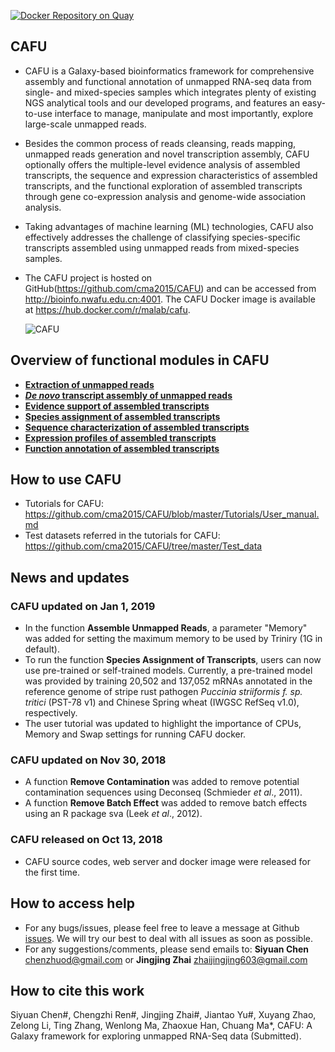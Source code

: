 [![Docker Repository on Quay](https://quay.io/repository/bgruening/galaxy-rna-workbench/status "Docker Repository on Quay")](https://hub.docker.com/r/malab/cafu/)


## CAFU
- CAFU is a Galaxy-based bioinformatics framework for comprehensive assembly and functional annotation of unmapped RNA-seq data from single- and mixed-species samples which integrates plenty of existing NGS analytical tools and our developed programs, and features an easy-to-use interface to manage, manipulate and most importantly, explore large-scale unmapped reads. 
- Besides the common process of reads cleansing, reads mapping, unmapped reads generation and novel transcription assembly, CAFU optionally offers the multiple-level evidence analysis of assembled transcripts, the sequence and expression characteristics of assembled transcripts, and the functional exploration of assembled transcripts through gene co-expression analysis and genome-wide association analysis. 
- Taking advantages of machine learning (ML) technologies, CAFU also effectively addresses the challenge of classifying species-specific transcripts assembled using unmapped reads from mixed-species samples. 
- The CAFU project is hosted on GitHub(https://github.com/cma2015/CAFU) and can be accessed from http://bioinfo.nwafu.edu.cn:4001. The CAFU Docker image is available at https://hub.docker.com/r/malab/cafu.

    ![CAFU](https://github.com/cma2015/CAFU/blob/master/Tutorials/CAFU_images/Overview_of_CAFU.png)

## Overview of functional modules in CAFU
- [**Extraction of unmapped reads**](https://github.com/cma2015/CAFU/blob/master/Tutorials/Extraction_mapped_reads.md)
- [***De novo* transcript assembly of unmapped reads**](https://github.com/cma2015/CAFU/blob/master/Tutorials/De_novo_transcript_assembly_of_unmapped_reads.md)
- [**Evidence support of assembled transcripts**](https://github.com/cma2015/CAFU/blob/master/Tutorials/Evidence_support_of_assembled_transcripts.md)
- [**Species assignment of assembled transcripts**](https://github.com/cma2015/CAFU/blob/master/Tutorials/SAT.md)
- [**Sequence characterization of assembled transcripts**](https://github.com/cma2015/CAFU/blob/master/Tutorials/Sequence%20characterization%20of%20assembled%20transcripts.md)
- [**Expression profiles of assembled transcripts**](https://github.com/cma2015/CAFU/blob/master/Tutorials/Expression%20profiles%20of%20assembled%20transcripts.md)
- [**Function annotation of assembled transcripts**](https://github.com/cma2015/CAFU/blob/master/Tutorials/Function%20annotation%20of%20assembled%20transcripts.md)


## How to use CAFU

- Tutorials for CAFU: https://github.com/cma2015/CAFU/blob/master/Tutorials/User_manual.md
- Test datasets referred in the tutorials for CAFU: https://github.com/cma2015/CAFU/tree/master/Test_data

## News and updates

### CAFU updated on Jan 1, 2019

- In the function **Assemble Unmapped Reads**, a parameter "Memory" was added for setting the maximum memory to be used by Triniry (1G in default). 
- To run the function **Species Assignment of Transcripts**, users can now use pre-trained or self-trained models. Currently, a pre-trained model was provided by training 20,502 and 137,052 mRNAs annotated in the reference genome of stripe rust pathogen *Puccinia striiformis f. sp. tritici* (PST-78 v1) and Chinese Spring wheat (IWGSC RefSeq v1.0), respectively.
- The user tutorial was updated to highlight the importance of CPUs, Memory and Swap settings for running CAFU docker.

### CAFU updated on Nov 30, 2018

- A function **Remove Contamination** was added to remove potential contamination sequences using Deconseq (Schmieder *et al*., 2011).
- A function **Remove Batch Effect** was added to remove batch effects using an R package sva (Leek *et al*., 2012).

### CAFU released on Oct 13, 2018

- CAFU source codes, web server and docker image were released for the first time.


## How to access help
* For any bugs/issues, please feel free to leave a message at Github [issues](<https://github.com/cma2015/CAFU/issues>). We will try our best to deal with all issues as soon as possible.
* For any suggestions/comments, please send emails to: __Siyuan Chen__ <chenzhuod@gmail.com> or __Jingjing Zhai__ <zhaijingjing603@gmail.com> 

## How to cite this work
Siyuan Chen#, Chengzhi Ren#, Jingjing Zhai#, Jiantao Yu#, Xuyang Zhao, Zelong Li, Ting Zhang, Wenlong Ma, Zhaoxue Han, Chuang Ma*, CAFU: A Galaxy framework for exploring unmapped RNA-Seq data (Submitted).
